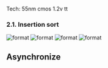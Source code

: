 Tech: 55nm cmos 1.2v tt 

### 2.1. Insertion sort
![format](https://github.com/BHa2R00/learn_introduction_to_algorithm/blob/main/result/20231210181538_496x458_scrot.png)
![format](https://github.com/BHa2R00/learn_introduction_to_algorithm/blob/main/result/20231210151724_1105x456_scrot.png)
![format](https://github.com/BHa2R00/learn_introduction_to_algorithm/blob/main/result/20231210151825_1342x894_scrot.png)
![format](https://github.com/BHa2R00/learn_introduction_to_algorithm/blob/main/result/20231210154952_861x772_scrot.png)

## Asynchronize
